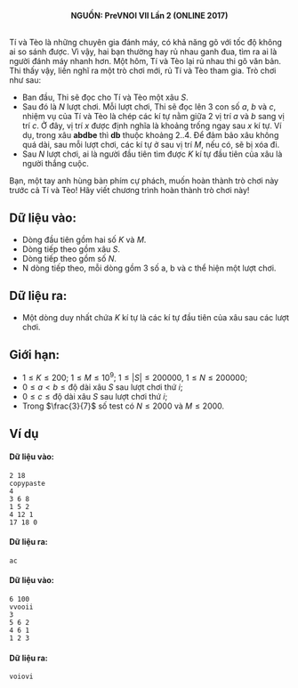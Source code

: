 **<center>NGUỒN: PreVNOI Ⅶ Lần 2 (ONLINE 2017)</center>**
<br>

Tí và Tèo là những chuyên gia đánh máy, có khả năng gõ với tốc độ không ai so sánh được. Vì vậy, hai bạn thường hay rủ nhau ganh đua, tìm ra ai là người đánh máy nhanh hơn. Một hôm, Tí và Tèo lại rủ nhau thi gõ văn bản. Thi thấy vậy, liền nghĩ ra một trò chơi mới, rủ Tí và Tèo tham gia. Trò chơi như sau:
- Ban đầu, Thi sẽ đọc cho Tí và Tèo một xâu $S$.
- Sau đó là $N$ lượt chơi. Mỗi lượt chơi, Thi sẽ đọc lên $3$ con số $a$, $b$ và $c$, nhiệm vụ của Tí và Tèo là chép các kí tự nằm giữa $2$ vị trí $a$ và $b$ sang vị trí $c$. Ở đây, vị trí $x$ được định nghĩa là khoảng trống ngay sau $x$ kí tự. Ví dụ, trong xâu **abdbe** thì **db** thuộc khoảng $2..4$. Để đảm bảo xâu không quá dài, sau mỗi lượt chơi, các kí tự ở sau vị trí $M$, nếu có, sẽ bị xóa đi.
- Sau $N$ lượt chơi, ai là người đầu tiên tìm được $K$ kí tự đầu tiên của xâu là người thắng cuộc.

Bạn, một tay anh hùng bàn phím cự phách, muốn hoàn thành trò chơi này trước cả Tí và Tèo! Hãy viết chương trình hoàn thành trò chơi này!
## Dữ liệu vào:
- Dòng đầu tiên gồm hai số $K$ và $M$.
- Dòng tiếp theo gồm xâu $S$.
- Dòng tiếp theo gồm số $N$.
- N dòng tiếp theo, mỗi dòng gồm 3 số a, b và c thể hiện một lượt chơi.

## Dữ liệu ra:
- Một dòng duy nhất chứa $K$ kí tự là các kí tự đầu tiên của xâu sau các lượt chơi.

## Giới hạn:
- $1 ≤ K ≤ 200$; $1 ≤ M ≤ 10^9$; $1 ≤ |S| ≤ 200000$, $1 ≤ N ≤ 200000$;
- $0 ≤ a < b ≤ \text{độ dài xâu }S\text{ sau lượt chơi thứ }i$;
- $0 ≤ c ≤ \text{độ dài xâu }S\text{ sau lượt chơi thứ }i$;
- Trong $\frac{3}{7}$ số test có $N ≤ 2000$ và $M ≤ 2000$.

## Ví dụ
#### Dữ liệu vào:
```
2 18
copypaste
4
3 6 8
1 5 2
4 12 1
17 18 0
```

#### Dữ liệu ra:
```
ac
```

#### Dữ liệu vào:
```
6 100
vvooii
3
5 6 2
4 6 1
1 2 3
```

#### Dữ liệu ra:
```
voiovi
```